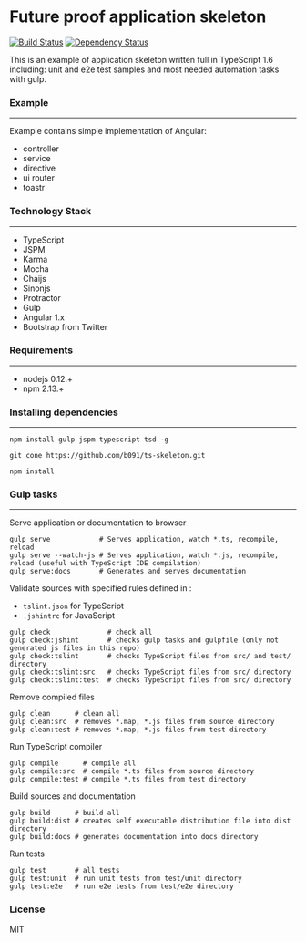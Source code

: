 Future proof application skeleton
===
 [![Build Status][travis-image]][travis-url]  [![Dependency Status][depstat-image]][depstat-url]


This is an example of application skeleton written full in TypeScript 1.6 including: 
unit and e2e test samples and most needed automation tasks with gulp.


### Example
-------
Example contains simple implementation of Angular: 
* controller 
* service
* directive
* ui router
* toastr

### Technology Stack
-------
* TypeScript 
* JSPM 
* Karma 
* Mocha 
* Chaijs 
* Sinonjs
* Protractor
* Gulp 
* Angular 1.x
* Bootstrap from Twitter

### Requirements
-------
* nodejs 0.12.+
* npm 2.13.+

### Installing dependencies
-------
```
npm install gulp jspm typescript tsd -g
```

```
git cone https://github.com/b091/ts-skeleton.git
```

```
npm install
```

### Gulp tasks
-------
Serve application or documentation to browser

```
gulp serve            # Serves application, watch *.ts, recompile, reload
gulp serve --watch-js # Serves application, watch *.js, recompile, reload (useful with TypeScript IDE compilation)
gulp serve:docs       # Generates and serves documentation
```

Validate sources with specified rules defined in : 
* `tslint.json` for TypeScript
* `.jshintrc` for JavaScript


```
gulp check              # check all
gulp check:jshint       # checks gulp tasks and gulpfile (only not generated js files in this repo)
gulp check:tslint       # checks TypeScript files from src/ and test/ directory
gulp check:tslint:src   # checks TypeScript files from src/ directory
gulp check:tslint:test  # checks TypeScript files from src/ directory
```

Remove compiled files

```
gulp clean      # clean all
gulp clean:src  # removes *.map, *.js files from source directory 
gulp clean:test # removes *.map, *.js files from test directory
```

Run TypeScript compiler

```
gulp compile      # compile all
gulp compile:src  # compile *.ts files from source directory
gulp compile:test # compile *.ts files from test directory
```

Build sources and documentation

```
gulp build      # build all
gulp build:dist # creates self executable distribution file into dist directory
gulp build:docs # generates documentation into docs directory
```

Run tests

```
gulp test       # all tests
gulp test:unit  # run unit tests from test/unit directory
gulp test:e2e   # run e2e tests from test/e2e directory
```

### License

MIT

[travis-url]: https://travis-ci.org/b091/ts-skeleton
[travis-image]: https://travis-ci.org/b091/ts-skeleton.svg?branch=master

[depstat-url]: https://david-dm.org/b091/ts-skeleton#info=devDependencies
[depstat-image]: https://david-dm.org/b091/ts-skeleton/dev-status.svg
